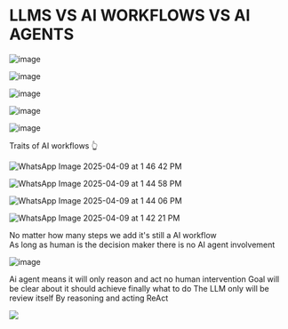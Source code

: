 # LLMS VS AI WORKFLOWS VS AI AGENTS 

![image](https://github.com/user-attachments/assets/41b9b4f2-5cee-436b-9f2e-8eaca11bc191)

![image](https://github.com/user-attachments/assets/fca5d262-82ea-47ff-b2ea-65849973627f)

![image](https://github.com/user-attachments/assets/7ffd5eaf-35f6-400d-8cfd-1ca11bba20e0)

![image](https://github.com/user-attachments/assets/5d3f7696-36e3-4b14-b2ae-da0ef7dfad13)

![image](https://github.com/user-attachments/assets/597f1e6a-29f0-469f-b362-671c258a8fbc)

Traits of AI workflows 👆

![WhatsApp Image 2025-04-09 at 1 46 42 PM](https://github.com/user-attachments/assets/99a9d374-eeb6-4098-bffe-052c3eb6386a)

![WhatsApp Image 2025-04-09 at 1 44 58 PM](https://github.com/user-attachments/assets/262dd830-5970-4d43-8aad-b6d366c08fde)

![WhatsApp Image 2025-04-09 at 1 44 06 PM](https://github.com/user-attachments/assets/8078ef57-d7b4-4554-b5bd-582be808062f)

![WhatsApp Image 2025-04-09 at 1 42 21 PM](https://github.com/user-attachments/assets/461f1d6c-9f92-4464-a4ba-1703b4e5b221)

No matter how many steps we add it's still a AI workflow  
As long as human is the decision maker there is no AI agent involvement

![image](https://github.com/user-attachments/assets/65df9901-c73c-4cc5-b590-8b11ee3438c8)

Ai agent means it will only reason and act no human intervention
Goal will be clear about it should achieve finally what to do The LLM only will be review itself By reasoning and acting ReAct 

![](https://youtu.be/FwOTs4UxQS4?si=na7YLMHO0aXQGKNi)













